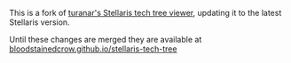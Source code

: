 This is a fork of [turanar's Stellaris tech tree viewer](https://github.com/turanar/stellaris-tech-tree), updating it to the latest Stellaris version.

Until these changes are merged they are available at [bloodstainedcrow.github.io/stellaris-tech-tree](https://bloodstainedcrow.github.io/stellaris-tech-tree)

